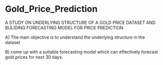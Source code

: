 # Gold_Price_Prediction

A STUDY ON UNDERLYING STRUCTURE OF A GOLD PRICE DATASET AND BULIDING FORECASTING MODEL FOR PRICE PREDICTION

A) The main objective is to understand the underlying structure in the dataset

B) come up with a suitable forecasting model which can effectively forecast gold prices for next 30 days.
